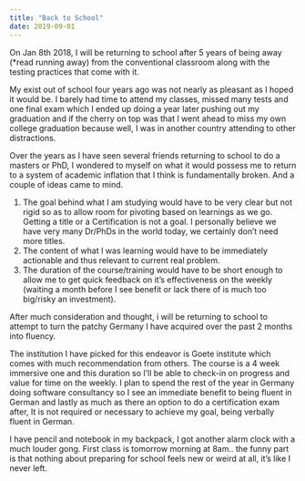 ```yaml
---
title: "Back to School"
date: 2019-09-01
---
```


On Jan 8th 2018, I will be returning to school after 5 years of being away (*read running away) from the conventional classroom along with the testing practices that come with it. 

My exist out of school four years ago was not nearly as pleasant as I hoped it would be. I barely had time to attend my classes, missed many tests and one final exam which I ended up doing a year later pushing out my graduation and if the cherry on top was that I went ahead to miss my own college graduation because well, I was in another country attending to other distractions. 

Over the years as I have seen several friends returning to school to do a masters or PhD, I wondered to myself on what it would possess me to return to a system of academic inflation that I think is fundamentally broken.  And a couple of ideas came to mind. 
1. The goal behind what I am studying would have to be very clear but not rigid so as to allow room for pivoting based on learnings as we go. Getting a title or a Certification is not a goal. I personally believe we have very many Dr/PhDs in the world today, we certainly don’t need more titles. 
2. The content of what I was learning would have to be immediately actionable and thus relevant to current real problem. 
3. The duration of the course/training would have to be short enough to allow me to get quick feedback on it’s effectiveness on the weekly (waiting a month before I see benefit or lack there of is much too big/risky an investment). 

After much consideration and thought, i will be returning to school to attempt to turn the patchy Germany I have acquired over the past 2 months into fluency. 

The institution I have picked for this endeavor is Goete institute which comes with much recommendation from others. The course is a 4 week immersive one and this duration so I’ll be able to check-in on progress and value for time on the weekly. 
I plan to spend the rest of the year in Germany doing software consultancy so I see an immediate benefit to being fluent in German and lastly as much as there an option to do a certification exam after, It is not required or necessary to achieve my goal, being verbally fluent in German. 

I have pencil and notebook in my backpack, I got another alarm clock with a much louder gong. 
First class is tomorrow morning at 8am.. the funny part is that nothing about preparing for school feels new or weird at all, it’s like I never left. 
